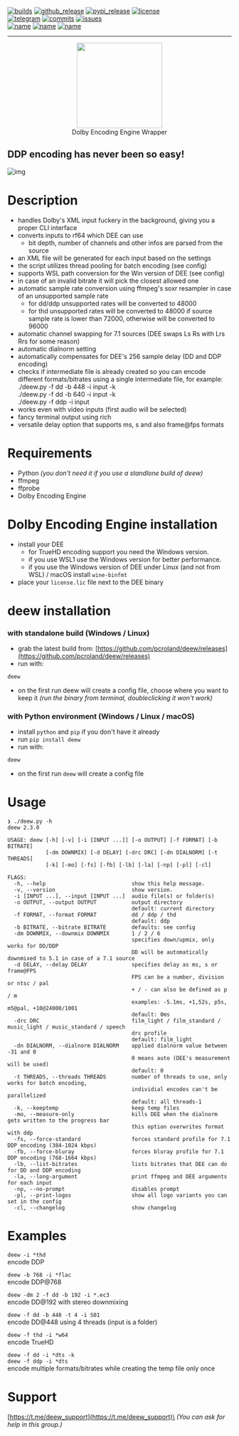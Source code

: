 [![builds](https://img.shields.io/github/workflow/status/pcroland/deew/Build%20and%20publish?logo=github&style=flat-square)](https://github.com/pcroland/deew/actions/workflows/build.yaml)
[![github_release](https://img.shields.io/github/v/release/pcroland/deew?logo=github&color=70920c&style=flat-square)](https://github.com/pcroland/deew/releases)
[![pypi_release](https://img.shields.io/pypi/v/deew?label=PyPI&logo=pypi&logoColor=ffffff&color=70920c&style=flat-square)](https://pypi.org/project/deew)
[![license](https://img.shields.io/github/license/pcroland/deew?color=blueviolet&style=flat-square)](https://github.com/pcroland/deew/blob/master/LICENSE)
\
[![telegram](https://img.shields.io/endpoint?color=1d93d2&style=flat-square&url=https://cadoth.net/tgmembercount%3Fchat_id=deew_support%26name=Discussion%2520and%2520Support)](https://t.me/deew_support)
[![commits](https://img.shields.io/github/last-commit/pcroland/deew?color=355ab8&logo=github&style=flat-square)](https://github.com/pcroland/deew/commits/main)
[![issues](https://img.shields.io/github/issues/pcroland/deew?color=355ab8&logo=github&style=flat-square)](https://github.com/pcroland/deew/issues)
\
[![name](https://img.shields.io/badge/platform-win%20%7C%20linux%20%7C%20osx-eeeeee?style=flat-square)](https://github.com/pcroland/deew)
[![name](https://img.shields.io/pypi/pyversions/deew?logo=Python&logoColor=eeeeee&color=eeeeee&style=flat-square)](https://github.com/pcroland/deew)
[![name](https://img.shields.io/badge/DEE-5.1.0--5.2.1-green?logoColor=white&logo=data:image/png;base64,iVBORw0KGgoAAAANSUhEUgAAABAAAAAMCAYAAABr5z2BAAAA9ElEQVQokZXSzypFURQG8N89LsnEv1KGBp5CKU9wBygPIJ5AeYM7MjLAzMBAmRuYyszU3AOgG6GQpZ19OM69Tny1Wu39rVXfWt9qRcQaljCOUbygh3c/MYQJDOMZ9zhvYwEb+hG1n9aAmlaBkfzYwQo2cZUbqnGJdSxjP/eMiYi9+MRiRKjEWXzjpMZ1MnNUVORM1+R1ck6jrNa4qZJrD5irRFrUHW4aahRNJN7w2lTQpCBhBpN/VfBU4w5yTr53a1war0/BPK7zQW1lS0tsYxa7eMDcFxMRhxW7/ovjpOAUj9madMppabe/nHKyOvWkcXu4+AAd1Ju1TsOvFgAAAABJRU5ErkJggg==&color=eeeeee&style=flat-square)](https://customer.dolby.com/content-creation-and-delivery/dolby-encoding-engine-with-ac-4)
<hr>
<p align="center"><img width="192" src="https://raw.githubusercontent.com/pcroland/deew/main/logo/logo.svg"><br>Dolby Encoding Engine Wrapper</p>

## DDP encoding has never been so easy!

![img](https://telegra.ph/file/70c800b153b9fe9a88509.gif)
<!---https://i.kek.sh/KjLQCZoQpVx.gif--->

# Description
- handles Dolby's XML input fuckery in the background, giving you a proper CLI interface
- converts inputs to rf64 which DEE can use
  - bit depth, number of channels and other infos are parsed from the source
- an XML file will be generated for each input based on the settings
- the script utilizes thread pooling for batch encoding (see config)
- supports WSL path conversion for the Win version of DEE (see config)
- in case of an invalid bitrate it will pick the closest allowed one
- automatic sample rate conversion using ffmpeg's soxr resampler in case of an unsupported sample rate
  - for dd/ddp unsupported rates will be converted to 48000
  - for thd unsupported rates will be converted to 48000 if source sample rate is lower than 72000, otherwise will be converted to 96000
- automatic channel swapping for 7.1 sources (DEE swaps Ls Rs with Lrs Rrs for some reason)
- automatic dialnorm setting
- automatically compensates for DEE's 256 sample delay (DD and DDP encoding)
- checks if intermediate file is already created so you can encode different formats/bitrates using a single intermediate file, for example:\
  ./deew.py -f dd -b 448 -i input -k\
  ./deew.py -f dd -b 640 -i input -k\
  ./deew.py -f ddp -i input
- works even with video inputs (first audio will be selected)
- fancy terminal output using rich
- versatile delay option that supports ms, s and also frame@fps formats

# Requirements
- Python *(you don't need it if you use a standlone build of deew)*
- ffmpeg
- ffprobe
- Dolby Encoding Engine

# Dolby Encoding Engine installation
- install your DEE
  - for TrueHD encoding support you need the Windows version.
  - if you use WSL1 use the Windows version for better performance.
  - if you use the Windows version of DEE under Linux (and not from WSL) / macOS install `wine-binfmt`
- place your `license.lic` file next to the DEE binary

# deew installation
### with standalone build (Windows / Linux)
- grab the latest build from: [https://github.com/pcroland/deew/releases](https://github.com/pcroland/deew/releases)
- run with:
```sh
deew
```
- on the first run deew will create a config file, choose where you want to keep it
*(run the binary from terminal, doubleclicking it won't work)*

### with Python environment (Windows / Linux / macOS)
- install `python` and `pip` if you don't have it already
- run `pip install deew`
- run with:
```sh
deew
```
- on the first run `deew` will create a config file

# Usage
```
❯ ./deew.py -h
deew 2.3.0

USAGE: deew [-h] [-v] [-i [INPUT ...]] [-o OUTPUT] [-f FORMAT] [-b BITRATE]
            [-dm DOWNMIX] [-d DELAY] [-drc DRC] [-dn DIALNORM] [-t THREADS]
            [-k] [-mo] [-fs] [-fb] [-lb] [-la] [-np] [-pl] [-cl]

FLAGS:
  -h, --help                           show this help message.
  -v, --version                        show version.
  -i [INPUT ...], --input [INPUT ...]  audio file(s) or folder(s)
  -o OUTPUT, --output OUTPUT           output directory
                                       default: current directory
  -f FORMAT, --format FORMAT           dd / ddp / thd
                                       default: ddp
  -b BITRATE, --bitrate BITRATE        defaults: see config
  -dm DOWNMIX, --downmix DOWNMIX       1 / 2 / 6
                                       specifies down/upmix, only works for DD/DDP
                                       DD will be automatically downmixed to 5.1 in case of a 7.1 source
  -d DELAY, --delay DELAY              specifies delay as ms, s or frame@FPS
                                       FPS can be a number, division or ntsc / pal
                                       + / - can also be defined as p / m
                                       examples: -5.1ms, +1,52s, p5s, m5@pal, +10@24000/1001
                                       default: 0ms
  -drc DRC                             film_light / film_standard / music_light / music_standard / speech
                                       drc profile
                                       default: film_light
  -dn DIALNORM, --dialnorm DIALNORM    applied dialnorm value between -31 and 0
                                       0 means auto (DEE's measurement will be used)
                                       default: 0
  -t THREADS, --threads THREADS        number of threads to use, only works for batch encoding,
                                       individial encodes can't be parallelized
                                       default: all threads-1
  -k, --keeptemp                       keep temp files
  -mo, --measure-only                  kills DEE when the dialnorm gets written to the progress bar
                                       this option overwrites format with ddp
  -fs, --force-standard                forces standard profile for 7.1 DDP encoding (384-1024 kbps)
  -fb, --force-bluray                  forces bluray profile for 7.1 DDP encoding (768-1664 kbps)
  -lb, --list-bitrates                 lists bitrates that DEE can do for DD and DDP encoding
  -la, --long-argument                 print ffmpeg and DEE arguments for each input
  -np, --no-prompt                     disables prompt
  -pl, --print-logos                   show all logo variants you can set in the config
  -cl, --changelog                     show changelog
```
# Examples
`deew -i *thd`\
encode DDP

`deew -b 768 -i *flac`\
encode DDP@768

`deew -dm 2 -f dd -b 192 -i *.ec3`\
encode DD@192 with stereo downmixing

`deew -f dd -b 448 -t 4 -i S01`\
encode DD@448 using 4 threads (input is a folder)

`deew -f thd -i *w64`\
encode TrueHD

`deew -f dd -i *dts -k`\
`deew -f ddp -i *dts`\
encode multiple formats/bitrates while creating the temp file only once

# Support
[https://t.me/deew_support](https://t.me/deew_support)\
*(You can ask for help in this group.)*
